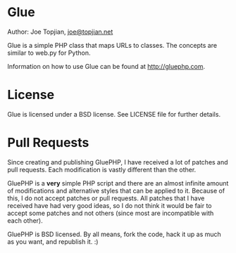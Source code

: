 Glue
====

Author: Joe Topjian, joe@topjian.net

Glue is a simple PHP class that maps URLs to classes. The concepts are similar to web.py for Python.

Information on how to use Glue can be found at http://gluephp.com.

License
=======
Glue is licensed under a BSD license. See LICENSE file for further details.

Pull Requests
=============
Since creating and publishing GluePHP, I have received a lot of patches and pull requests. Each
modification is vastly different than the other.

GluePHP is a __very__ simple PHP script and there are an almost infinite amount of modifications
and alternative styles that can be applied to it. Because of this, I do not accept patches or
pull requests. All patches that I have received have had very good ideas, so I do not think it
would be fair to accept some patches and not others (since most are incompatible with each other).

GluePHP is BSD licensed. By all means, fork the code, hack it up as much as you want, and 
republish it. :)
